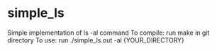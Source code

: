 # simple_ls

Simple implementation of ls -al command
To compile: run make in git directory
To use: run ./simple_ls.out -al {YOUR_DIRECTORY}
